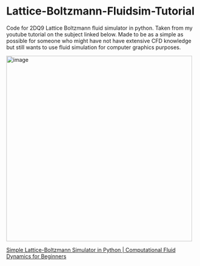 # Lattice-Boltzmann-Fluidsim-Tutorial
Code for 2DQ9 Lattice Boltzmann fluid simulator in python. Taken from my youtube tutorial on the subject linked below. Made to be as a simple as possible for someone who might have not have extensive CFD knowledge but still wants to use fluid simulation for computer graphics purposes.

<img width="490" alt="image" src="https://github.com/user-attachments/assets/2bc377f9-c2c6-4d53-92a9-4e801a25afcc" />

[Simple Lattice-Boltzmann Simulator in Python | Computational Fluid Dynamics for Beginners](https://www.youtube.com/watch?v=JFWqCQHg-Hs&t=1704s)

